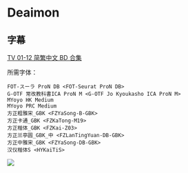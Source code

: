 # Deaimon

## 字幕

[TV 01-12 简繁中文 BD 合集](https://github.com/Nekomoekissaten-SUB/Nekomoekissaten-Storage/releases/download/subtitle_pkg/Deaimon_BD_zho.7z)

所需字体：
```
FOT-スーラ ProN DB <FOT-Seurat ProN DB>
G-OTF 常改教科書ICA ProN M <G-OTF Jo Kyoukasho ICA ProN M>
MYoyo HK Medium
MYoyo PRC Medium
方正粗雅宋_GBK <FZYaSong-B-GBK>
方正卡通_GBK <FZKaTong-M19>
方正楷体_GBK <FZKai-Z03>
方正兰亭圆_GBK_中 <FZLanTingYuan-DB-GBK>
方正中雅宋_GBK <FZYaSong-DB-GBK>
汉仪楷体S <HYKaiTiS>
```

![](https://nekomoe.pages.dev/images/2022-04/deaimon.png)